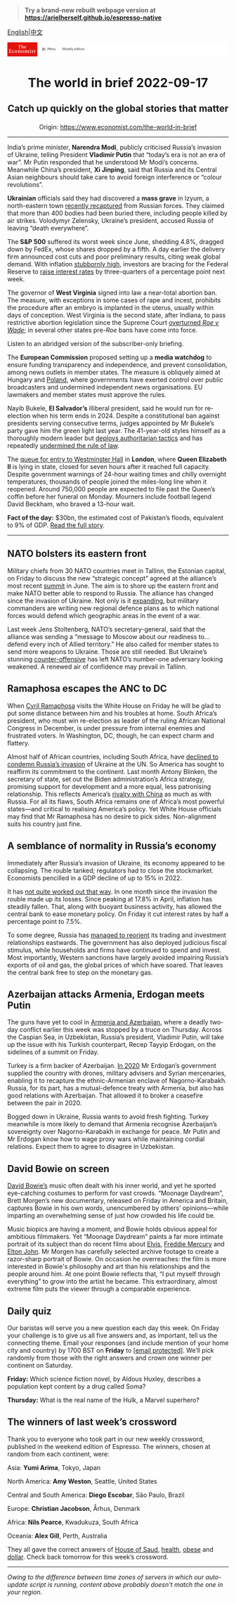 > **Try a brand-new rebuilt webpage version at https://arielherself.github.io/espresso-native**

[English](https://github.com/arielherself/espresso/blob/main/README.md)|[中文](https://github-com.translate.goog/arielherself/espresso/blob/main/README.md?_x_tr_sl=en&_x_tr_tl=zh-CN&_x_tr_hl=zh-CN&_x_tr_pto=wapp)



![The Economist](menubar.png)

# <p align="center">The world in brief 2022-09-17</p>

## <p align="center">Catch up quickly on the global stories that matter</p>

<p align="center">Origin: <a href="https://www.economist.com/the-world-in-brief">https://www.economist.com/the-world-in-brief</a><hr>

India’s prime minister, <strong>Narendra Modi</strong>, publicly criticised Russia’s invasion of Ukraine, telling President <strong>Vladimir Putin</strong> that “today’s era is not an era of war”. Mr Putin responded that he understood Mr Modi’s concerns. Meanwhile China’s president, <strong>Xi Jinping</strong>, said that Russia and its Central Asian neighbours should take care to avoid foreign interference or “colour revolutions”.

<strong>Ukrainian</strong> officials said they had discovered a <strong>mass grave</strong> in Izyum, a north-eastern town [recently recaptured](https://www.economist.com/europe/2022/09/15/a-stunning-counter-offensive-by-ukraines-armed-forces) from Russian forces. They claimed that more than 400 bodies had been buried there, including people killed by air strikes. Volodymyr Zelensky, Ukraine’s president, accused Russia of leaving “death everywhere”.

The<strong> S&amp;P 500</strong> suffered its worst week since June, shedding 4.8%, dragged down by FedEx, whose shares dropped by a fifth. A day earlier the delivery firm announced cost cuts and poor preliminary results, citing weak global demand. With inflation [stubbornly high](https://www.economist.com/finance-and-economics/2022/09/13/america-still-has-an-inflation-problem), investors are bracing for the Federal Reserve to [raise interest rates](https://www.economist.com/leaders/2022/09/14/to-fix-americas-inflation-problem-the-federal-reserve-must-go-big) by three-quarters of a percentage point next week.

The governor of <strong>West Virginia</strong> signed into law a near-total abortion ban. The measure, with exceptions in some cases of rape and incest, prohibits the procedure after an embryo is implanted in the uterus, usually within days of conception. West Virginia is the second state, after Indiana, to pass restrictive abortion legislation since the Supreme Court [overturned <em>Roe v Wade</em>](https://www.economist.com/united-states/2022/06/25/americas-abortion-providers-face-a-fight-for-survival); in several other states pre-<em>Roe</em> bans have come into force.

Listen to an abridged version of the subscriber-only briefing.

The <strong>European Commission</strong> proposed setting up a <strong>media watchdog</strong> to ensure funding transparency and independence, and prevent consolidation, among news outlets in member states. The measure is obliquely aimed at Hungary and [Poland](https://www.economist.com/europe/2021/08/14/polands-proposed-media-rules-threaten-press-freedom), where governments have exerted control over public broadcasters and undermined independent news organisations. EU lawmakers and member states must approve the rules.

Nayib Bukele, <strong>El Salvador’s </strong>illiberal president, said he would run for re-election when his term ends in 2024. Despite a constitutional ban against presidents serving consecutive terms, judges appointed by Mr Bukele’s party gave him the green light last year. The 41-year-old styles himself as a thoroughly modern leader but [deploys authoritarian tactics](https://www.economist.com/the-americas/2022/04/30/el-salvadors-president-has-locked-up-19000-people-in-a-month) and has repeatedly [undermined the rule of law](https://www.economist.com/leaders/2021/09/11/nayib-bukele-is-wrecking-democracy-in-el-salvador).

The [queue for entry to Westminster Hall](https://www.economist.com/the-economist-explains/2022/09/15/why-britons-love-to-queue) in <strong>London</strong>, where <strong>Queen Elizabeth II</strong> is lying in state, closed for seven hours after it reached full capacity. Despite government warnings of 24-hour waiting times and chilly overnight temperatures, thousands of people joined the miles-long line when it reopened. Around 750,000 people are expected to file past the Queen’s coffin before her funeral on Monday. Mourners include football legend David Beckham, who braved a 13-hour wait.

<strong>Fact of the day:</strong> $30bn, the estimated cost of Pakistan’s floods, equivalent to 9% of GDP. [Read the full story](https://www.economist.com/graphic-detail/2022/09/15/devastating-floods-like-pakistans-will-be-more-common-in-a-warming-world).

----------

## NATO bolsters its eastern front

Military chiefs from 30 NATO countries meet in Tallinn, the Estonian capital, on Friday to discuss the new “strategic concept” agreed at the alliance’s most recent [summit](https://www.economist.com/europe/2022/06/26/nato-holds-its-most-important-summit-for-decades) in June. The aim is to shore up the eastern front and make NATO better able to respond to Russia. The alliance has changed since the invasion of Ukraine. Not only is it [expanding](https://www.economist.com/europe/2022/06/28/turkey-lifts-its-block-on-letting-sweden-and-finland-join-nato), but military commanders are writing new regional defence plans as to which national forces would defend which geographic areas in the event of a war.

Last week Jens Stoltenberg, NATO’s secretary-general, said that the alliance was sending a “message to Moscow about our readiness to…defend every inch of Allied territory.” He also called for member states to send more weapons to Ukraine. Those are still needed. But Ukraine’s stunning [counter-offensive](https://www.economist.com/europe/2022/09/11/is-russia-on-the-run) has left NATO’s number-one adversary looking weakened. A renewed air of confidence may prevail in Tallinn.

## Ramaphosa escapes the ANC to DC

When [Cyril Ramaphosa](https://www.economist.com/the-world-ahead/2021/11/08/cyril-ramaphosa-says-the-world-must-end-vaccine-apartheid) visits the White House on Friday he will be glad to put some distance between him and his troubles at home. South Africa’s president, who must win re-election as leader of the ruling African National Congress in December, is under pressure from internal enemies and frustrated voters. In Washington, DC, though, he can expect charm and flattery.

Almost half of African countries, including South Africa, have [declined to condemn Russia’s invasion](https://www.economist.com/middle-east-and-africa/2022/03/12/why-russia-wins-some-sympathy-in-africa-and-the-middle-east) of Ukraine at the UN. So America has sought to reaffirm its commitment to the continent. Last month Antony Blinken, the secretary of state, set out the Biden administration’s Africa strategy, promising support for development and a more equal, less patronising relationship. This reflects America’s [rivalry with China](https://www.economist.com/special-report/2022-05-28) as much as with Russia. For all its flaws, South Africa remains one of Africa’s most powerful states—and critical to realising America’s policy. Yet White House officials may find that Mr Ramaphosa has no desire to pick sides. Non-alignment suits his country just fine.

## A semblance of normality in Russia’s economy

Immediately after Russia’s invasion of Ukraine, its economy appeared to be collapsing. The rouble tanked; regulators had to close the stockmarket. Economists pencilled in a GDP decline of up to 15% in 2022. 

It has [not quite worked out that way](https://www.economist.com/finance-and-economics/2022/08/23/why-the-russian-economy-keeps-beating-expectations). In one month since the invasion the rouble made up its losses. Since peaking at 17.8% in April, inflation has steadily fallen. That, along with buoyant business activity, has allowed the central bank to ease monetary policy. On Friday it cut interest rates by half a percentage point to 7.5%.

To some degree, Russia has [managed to reorient](https://www.economist.com/finance-and-economics/2022/08/23/why-the-russian-economy-keeps-beating-expectations) its trading and investment relationships eastwards. The government has also deployed judicious fiscal stimulus, while households and firms have continued to spend and invest. Most importantly, Western sanctions have largely avoided impairing Russia’s exports of oil and gas, the global prices of which have soared. That leaves the central bank free to step on the monetary gas.

## Azerbaijan attacks Armenia, Erdogan meets Putin

The guns have yet to cool in [Armenia and Azerbaijan](https://www.economist.com/the-economist-explains/2022/09/13/why-azerbaijan-and-armenia-are-fighting-again), where a deadly two-day conflict earlier this week was stopped by a truce on Thursday. Across the Caspian Sea, in Uzbekistan, Russia’s president, Vladimir Putin, will take up the issue with his Turkish counterpart, Recep Tayyip Erdogan, on the sidelines of a summit on Friday.

Turkey is a firm backer of Azerbaijan. [In 2020](https://www.economist.com/europe/2020/11/12/a-peace-deal-ends-a-bloody-war-over-nagorno-karabakh) Mr Erdogan’s government supplied the country with drones, military advisers and Syrian mercenaries, enabling it to recapture the ethnic-Armenian enclave of Nagorno-Karabakh. Russia, for its part, has a mutual-defence treaty with Armenia, but also has good relations with Azerbaijan. That allowed it to broker a ceasefire between the pair in 2020.

Bogged down in Ukraine, Russia wants to avoid fresh fighting. Turkey meanwhile is more likely to demand that Armenia recognise Azerbaijan’s sovereignty over Nagorno-Karabakh in exchange for peace. Mr Putin and Mr Erdogan know how to wage proxy wars while maintaining cordial relations. Expect them to agree to disagree in Uzbekistan. 

## David Bowie on screen

[David Bowie’s](https://www.economist.com/obituary/2016/01/16/starman-jones) music often dealt with his inner world, and yet he sported eye-catching costumes to perform for vast crowds. “Moonage Daydream”, Brett Morgen’s new documentary, released on Friday in America and Britain, captures Bowie in his own words, unencumbered by others’ opinions—while imparting an overwhelming sense of just how crowded his life could be.

Music biopics are having a moment, and Bowie holds obvious appeal for ambitious filmmakers. Yet “Moonage Daydream” paints a far more intimate portrait of its subject than do recent films about [Elvis](https://www.economist.com/culture/2022/06/24/the-strange-case-of-elvis-presleys-musical-posterity), [Freddie Mercury](https://www.economist.com/prospero/2018/10/26/bohemian-rhapsody-is-more-fantasy-than-real-life) and [Elton John](https://www.economist.com/prospero/2019/05/20/rocketman-is-a-suitably-ostentatious-biopic-of-elton-john). Mr Morgen has carefully selected archive footage to create a razor-sharp portrait of Bowie. On occasion he overreaches: the film is more interested in Bowie&#x27;s philosophy and art than his relationships and the people around him. At one point Bowie reflects that, “I put myself through everything” to grow into the artist he became. This extraordinary, almost extreme film puts the viewer through a comparable experience.

## Daily quiz

Our baristas will serve you a new question each day this week. On Friday your challenge is to give us all five answers and, as important, tell us the connecting theme. Email your responses (and include mention of your home city and country) by 1700 BST on <strong>Friday</strong> to [<span class="__cf_email__" data-cfemail="8cddf9e5f6c9fffcfee9ffffe3cce9efe3e2e3e1e5fff8a2efe3e1">[email&#160;protected]</span>](https://mail.google.com/mail/?view=cm&amp;fs=1&amp;tf=1&amp;to=QuizEspresso@economist.com). We’ll pick randomly from those with the right answers and crown one winner per continent on Saturday.

<strong>Friday:</strong> Which science fiction novel, by Aldous Huxley, describes a population kept content by a drug called Soma?

<strong>Thursday:</strong> What is the real name of the Hulk, a Marvel superhero?

## The winners of last week’s crossword

Thank you to everyone who took part in our new weekly crossword, published in the weekend edition of Espresso. The winners, chosen at random from each continent, were: 

Asia: <strong>Yumi Arima</strong>, Tokyo, Japan

North America:<strong> Amy Weston</strong>, Seattle, United States

Central and South America: <strong>Diego Escobar</strong>, São Paulo, Brazil

Europe: <strong>Christian Jacobson</strong>, Århus, Denmark

Africa:<strong> Nils Pearce</strong>, Kwadukuza, South Africa

Oceania: <strong>Alex Gill</strong>, Perth, Australia

They all gave the correct answers of [House of Saud](https://www.economist.com/middle-east-and-africa/2022/09/08/the-ancient-city-of-jeddah-is-being-bulldozed), [health](https://www.economist.com/international/2022/09/07/how-covid-19-spurred-governments-to-snoop-on-sewage), [obese](https://www.economist.com/united-states/2022/09/08/american-hospital-food-is-fast-improving) and [dollar](https://www.economist.com/finance-and-economics/2022/09/08/why-the-dollar-is-strong-and-why-that-is-a-problem). Check back tomorrow for this week’s crossword.

----------

*Owing to the difference between time zones of servers in which our auto-update script is running, content above probably doesn't match the one in your region.*
